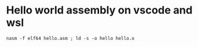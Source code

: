 # Hello world assembly on vscode and wsl



```
nasm -f elf64 hello.asm ; ld -s -o hello hello.o 
```
